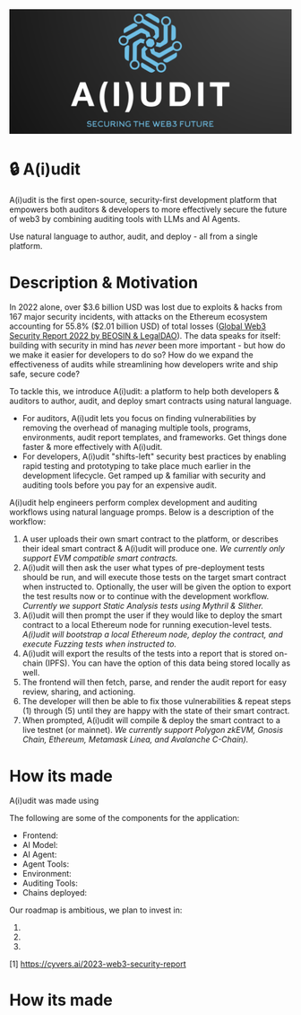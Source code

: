 <img src="./assets/aiudit-logo-full.png" width="1000">

# :lock: A(i)udit
A(i)udit is the first open-source, security-first development platform that empowers both auditors & developers to more effectively secure the future of web3 by combining auditing tools with LLMs and AI Agents. 

Use natural language to author, audit, and deploy - all from a single platform.

# Description & Motivation
In 2022 alone, over $3.6 billion USD was lost due to exploits & hacks from 167 major security incidents, with attacks on the Ethereum ecosystem accounting for 55.8% ($2.01 billion USD) of total losses ([Global Web3 Security Report 2022 by BEOSIN & LegalDAO](https://beosin.com/resources/Global_Web3_Security_Report_2022_.pdf)). The data speaks for itself: building with security in mind has *never* been more important - but how do we make it easier for developers to do so? How do we expand the effectiveness of audits while streamlining how developers write and ship safe, secure code?

To tackle this, we introduce A(i)udit: a platform to help both developers & auditors to author, audit, and deploy smart contracts using natural language. 
* For auditors, A(i)udit lets you focus on finding vulnerabilities by removing the overhead of managing multiple tools, programs, environments, audit report templates, and frameworks. Get things done faster & more effectively with A(i)udit.
* For developers, A(i)udit "shifts-left" security best practices by enabling rapid testing and prototyping to take place much earlier in the development lifecycle. Get ramped up & familiar with security and auditing tools before you pay for an expensive audit.

A(i)udit help engineers perform complex development and auditing workflows using natural language promps. Below is a description of the workflow:
1. A user uploads their own smart contract to the platform, or describes their ideal smart contract & A(i)udit will produce one. _We currently only support EVM compatible smart contracts._
2. A(i)udit will then ask the user what types of pre-deployment tests should be run, and will execute those tests on the target smart contract when instructed to. Optionally, the user will be given the option to export the test results now or to continue with the development workflow. _Currently we support Static Analysis tests using Mythril & Slither._
3. A(i)udit will then prompt the user if they would like to deploy the smart contract to a local Ethereum node for running execution-level tests. _A(i)udit will bootstrap a local Ethereum node, deploy the contract, and execute Fuzzing tests when instructed to._
4. A(i)udit will export the results of the tests into a report that is stored on-chain (IPFS). You can have the option of this data being stored locally as well.
5. The frontend will then fetch, parse, and render the audit report for easy review, sharing, and actioning.
6. The developer will then be able to fix those vulnerabilities & repeat steps (1) through (5) until they are happy with the state of their smart contract.
7. When prompted, A(i)udit will compile & deploy the smart contract to a live testnet (or mainnet). _We currently support Polygon zkEVM, Gnosis Chain, Ethereum, Metamask Linea, and Avalanche C-Chain)._

# How its made
A(i)udit was made using <TODO>

The following are some of the components for the application:
* Frontend: <TODO>
* AI Model: <TODO>
* AI Agent: <TODO>
* Agent Tools: <TODO>
* Environment: <TODO>
* Auditing Tools: <TODO>
* Chains deployed: <TODO>

Our roadmap is ambitious, we plan to invest in:
1.  <TODO>
2.  <TODO>
3.  <TODO>

[1] https://cyvers.ai/2023-web3-security-report


# How its made



